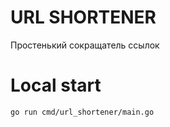# URL SHORTENER
Простенький сокращатель ссылок

# Local start
```bash
go run cmd/url_shortener/main.go
```
